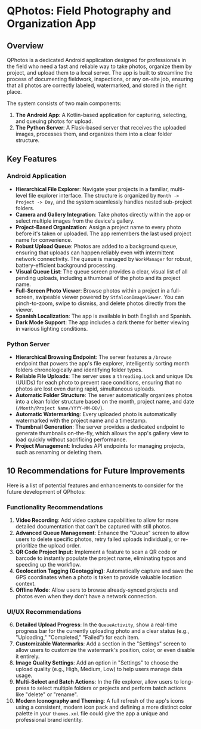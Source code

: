 # QPhotos: Field Photography and Organization App

## Overview

QPhotos is a dedicated Android application designed for professionals in the field who need a fast and reliable way to take photos, organize them by project, and upload them to a local server. The app is built to streamline the process of documenting fieldwork, inspections, or any on-site job, ensuring that all photos are correctly labeled, watermarked, and stored in the right place.

The system consists of two main components:
1.  **The Android App**: A Kotlin-based application for capturing, selecting, and queuing photos for upload.
2.  **The Python Server**: A Flask-based server that receives the uploaded images, processes them, and organizes them into a clear folder structure.

## Key Features

### Android Application
- **Hierarchical File Explorer**: Navigate your projects in a familiar, multi-level file explorer interface. The structure is organized by `Month -> Project -> Day`, and the system seamlessly handles nested sub-project folders.
- **Camera and Gallery Integration**: Take photos directly within the app or select multiple images from the device's gallery.
- **Project-Based Organization**: Assign a project name to every photo before it's taken or uploaded. The app remembers the last used project name for convenience.
- **Robust Upload Queue**: Photos are added to a background queue, ensuring that uploads can happen reliably even with intermittent network connectivity. The queue is managed by `WorkManager` for robust, battery-efficient background processing.
- **Visual Queue List**: The queue screen provides a clear, visual list of all pending uploads, including a thumbnail of the photo and its project name.
- **Full-Screen Photo Viewer**: Browse photos within a project in a full-screen, swipeable viewer powered by `StfalconImageViewer`. You can pinch-to-zoom, swipe to dismiss, and delete photos directly from the viewer.
- **Spanish Localization**: The app is available in both English and Spanish.
- **Dark Mode Support**: The app includes a dark theme for better viewing in various lighting conditions.

### Python Server
- **Hierarchical Browsing Endpoint**: The server features a `/browse` endpoint that powers the app's file explorer, intelligently sorting month folders chronologically and identifying folder types.
- **Reliable File Uploads**: The server uses a `threading.Lock` and unique IDs (UUIDs) for each photo to prevent race conditions, ensuring that no photos are lost even during rapid, simultaneous uploads.
- **Automatic Folder Structure**: The server automatically organizes photos into a clean folder structure based on the month, project name, and date (`/Month/Project Name/YYYY-MM-DD/`).
- **Automatic Watermarking**: Every uploaded photo is automatically watermarked with the project name and a timestamp.
- **Thumbnail Generation**: The server provides a dedicated endpoint to generate thumbnails on-the-fly, which allows the app's gallery view to load quickly without sacrificing performance.
- **Project Management**: Includes API endpoints for managing projects, such as renaming or deleting them.

## 10 Recommendations for Future Improvements

Here is a list of potential features and enhancements to consider for the future development of QPhotos:

### Functionality Recommendations
1.  **Video Recording**: Add video capture capabilities to allow for more detailed documentation that can't be captured with still photos.
2.  **Advanced Queue Management**: Enhance the "Queue" screen to allow users to delete specific photos, retry failed uploads individually, or re-prioritize the upload order.
3.  **QR Code Project Input**: Implement a feature to scan a QR code or barcode to instantly populate the project name, eliminating typos and speeding up the workflow.
4.  **Geolocation Tagging (Geotagging)**: Automatically capture and save the GPS coordinates when a photo is taken to provide valuable location context.
5.  **Offline Mode**: Allow users to browse already-synced projects and photos even when they don't have a network connection.

### UI/UX Recommendations
6.  **Detailed Upload Progress**: In the `QueueActivity`, show a real-time progress bar for the currently uploading photo and a clear status (e.g., "Uploading," "Completed," "Failed") for each item.
7.  **Customizable Watermarks**: Add a section in the "Settings" screen to allow users to customize the watermark's position, color, or even disable it entirely.
8.  **Image Quality Settings**: Add an option in "Settings" to choose the upload quality (e.g., High, Medium, Low) to help users manage data usage.
9.  **Multi-Select and Batch Actions**: In the file explorer, allow users to long-press to select multiple folders or projects and perform batch actions like "delete" or "rename".
10. **Modern Iconography and Theming**: A full refresh of the app's icons using a consistent, modern icon pack and defining a more distinct color palette in your `themes.xml` file could give the app a unique and professional brand identity.